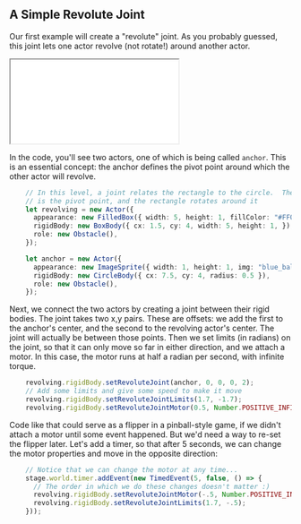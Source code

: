 ## A Simple Revolute Joint

Our first example will create a "revolute" joint.  As you probably guessed, this
joint lets one actor revolve (not rotate!) around another actor.

<iframe src="./game_01.iframe.html"></iframe>

In the code, you'll see two actors, one of which is being called `anchor`.  This
is an essential concept: the anchor defines the pivot point around which the
other actor will revolve.

```typescript
    // In this level, a joint relates the rectangle to the circle.  The circle
    // is the pivot point, and the rectangle rotates around it
    let revolving = new Actor({
      appearance: new FilledBox({ width: 5, height: 1, fillColor: "#FF0000" }),
      rigidBody: new BoxBody({ cx: 1.5, cy: 4, width: 5, height: 1, }),
      role: new Obstacle(),
    });

    let anchor = new Actor({
      appearance: new ImageSprite({ width: 1, height: 1, img: "blue_ball.png" }),
      rigidBody: new CircleBody({ cx: 7.5, cy: 4, radius: 0.5 }),
      role: new Obstacle(),
    });
```

Next, we connect the two actors by creating a joint between their rigid bodies.
The joint takes two x,y pairs.  These are offsets: we add the first to the
anchor's center, and the second to the revolving actor's center.  The joint will
actually be between those points.  Then we set limits (in radians) on the joint,
so that it can only move so far in either direction, and we attach a motor.  In
this case, the motor runs at half a radian per second, with infinite torque.

```typescript
    revolving.rigidBody.setRevoluteJoint(anchor, 0, 0, 0, 2);
    // Add some limits and give some speed to make it move
    revolving.rigidBody.setRevoluteJointLimits(1.7, -1.7);
    revolving.rigidBody.setRevoluteJointMotor(0.5, Number.POSITIVE_INFINITY);
```

Code like that could serve as a flipper in a pinball-style game, if we didn't
attach a motor until some event happened.  But we'd need a way to re-set the
flipper later.  Let's add a timer, so that after 5 seconds, we can change the
motor properties and move in the opposite direction:

```typescript
    // Notice that we can change the motor at any time...
    stage.world.timer.addEvent(new TimedEvent(5, false, () => {
      // The order in which we do these changes doesn't matter :)
      revolving.rigidBody.setRevoluteJointMotor(-.5, Number.POSITIVE_INFINITY);
      revolving.rigidBody.setRevoluteJointLimits(1.7, -.5);
    }));
```
